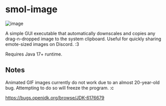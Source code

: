 # smol-image

![image](https://github.com/BlossomiShymae/smol-image/assets/87099578/ac85c723-3e55-46cc-864f-60b5309c7cb5)

A simple GUI executable that automatically downscales and copies any drag-n-dropped image to the system clipboard.
Useful for quickly sharing emote-sized images on Discord. :3

Requires Java 17+ runtime.

## Notes
Animated GIF images currently do not work due to an almost 20-year-old bug. Attempting to do so
will freeze the program. :c

https://bugs.openjdk.org/browse/JDK-6176679
